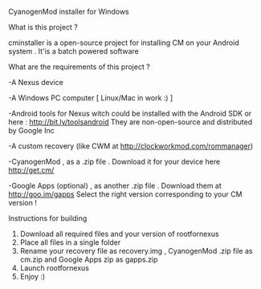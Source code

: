 CyanogenMod installer for Windows

What is this project ?

cminstaller is a open-source project for installing CM on your Android system . It'is a batch powered software

What are the requirements of this project ?

-A Nexus device

-A Windows PC computer [ Linux/Mac in work :) ]

-Android tools for Nexus witch could be installed with the Android SDK or here : http://bit.ly/toolsandroid They are non-open-source and distributed by Google Inc

-A custom recovery (like CWM at http://clockworkmod.com/rommanager)

-CyanogenMod , as a .zip file . Download it for your device here http://get.cm/

-Google Apps (optional) , as another .zip file . Download them at http://goo.im/gapps
 Select the right version corresponding to your CM version !

Instructions for building

1) Download all required files and your version of rootfornexus 
2) Place all files in a single folder 
3) Rename your recovery file as recovery.img , CyanogenMod .zip file as cm.zip and Google Apps zip as gapps.zip
4) Launch rootfornexus 
5) Enjoy :)
